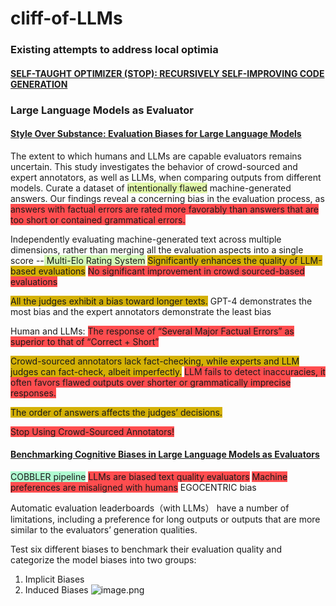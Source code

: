 # cliff-of-LLMs


### Existing attempts to address local optimia 
#### [SELF-TAUGHT OPTIMIZER (STOP): RECURSIVELY SELF-IMPROVING CODE GENERATION](https://arxiv.org/pdf/2310.02304.pdf)



### Large Language Models as Evaluator

#### [Style Over Substance: Evaluation Biases for Large Language Models](https://arxiv.org/abs/2307.03025)
The extent to which humans and LLMs are capable evaluators remains uncertain. This study investigates the behavior of crowd-sourced and expert annotators, as well as LLMs, when comparing outputs from different models.
Curate a dataset of <span style="background:rgba(205, 244, 105, 0.55)">intentionally flawed</span> machine-generated answers. Our findings reveal a concerning bias in the evaluation process, as <span style="background:#ff4d4f">answers with factual errors are rated more favorably than answers that are too short or contained grammatical errors.</span>

Independently evaluating machine-generated text across multiple dimensions, rather than merging all the evaluation aspects into a single score --<span style="background:#d3f8b6"> Multi-Elo Rating System</span>
<span style="background:#d4b106">Significantly enhances the quality of LLM-based evaluations</span>
<span style="background:#ff4d4f">No significant improvement in crowd sourced-based evaluations</span>


<span style="background:#d4b106">All the judges exhibit a bias toward longer texts.</span>
GPT-4 demonstrates the most bias and the expert annotators demonstrate the least bias

Human and LLMs: <span style="background:#ff4d4f">The response of “Several Major Factual Errors” as superior to that of “Correct + Short”</span>

<span style="background:#d4b106">Crowd-sourced annotators lack fact-checking, while experts and LLM judges can fact-check, albeit imperfectly.</span>
<span style="background:#ff4d4f">LLM fails to detect inaccuracies, it often favors flawed outputs over shorter or grammatically imprecise responses.</span>

<span style="background:#d4b106">The order of answers affects the judges’ decisions.</span>

<span style="background:#ff4d4f">Stop Using Crowd-Sourced Annotators!</span>

#### [Benchmarking Cognitive Biases in Large Language Models as Evaluators](https://arxiv.org/abs/2309.17012)
<span style="background:#affad1">COBBLER pipeline</span>
<span style="background:#ff4d4f">LLMs are biased text quality evaluators</span>
<span style="background:#ff4d4f">Machine preferences are misaligned with humans</span>
EGOCENTRIC bias

 Automatic evaluation leaderboards（with LLMs） have a number of limitations, including a preference for long outputs or outputs that are more similar to the evaluators’ generation qualities.
 
Test six different biases to benchmark their evaluation quality and categorize the model biases into two groups:
1. Implicit Biases
2. Induced Biases
![image.png](https://cdn.jsdelivr.net/gh/babytreemi/picgo/img/2023%2F10%2F16%2F20231016144706_14-47-06.png)
